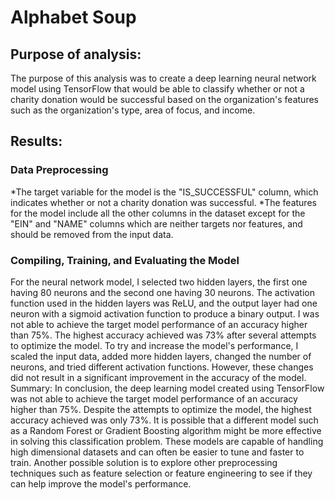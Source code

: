 # Alphabet Soup

## Purpose of analysis:
The purpose of this analysis was to create a deep learning neural network model using TensorFlow that would be able to classify whether or not a charity donation would be successful based on the organization's features such as the organization's type, area of focus, and income.

## Results:
### Data Preprocessing
*The target variable for the model is the "IS_SUCCESSFUL" column, which indicates whether or not a charity donation was successful.
*The features for the model include all the other columns in the dataset except for the "EIN" and "NAME" columns which are neither targets nor features, and should be removed from the input data.
### Compiling, Training, and Evaluating the Model
For the neural network model, I selected two hidden layers, the first one having 80 neurons and the second one having 30 neurons. The activation function used in the hidden layers was ReLU, and the output layer had one neuron with a sigmoid activation function to produce a binary output.
I was not able to achieve the target model performance of an accuracy higher than 75%. The highest accuracy achieved was 73% after several attempts to optimize the model.
To try and increase the model's performance, I scaled the input data, added more hidden layers, changed the number of neurons, and tried different activation functions. However, these changes did not result in a significant improvement in the accuracy of the model.
Summary:
In conclusion, the deep learning model created using TensorFlow was not able to achieve the target model performance of an accuracy higher than 75%. Despite the attempts to optimize the model, the highest accuracy achieved was only 73%. It is possible that a different model such as a Random Forest or Gradient Boosting algorithm might be more effective in solving this classification problem. These models are capable of handling high dimensional datasets and can often be easier to tune and faster to train. Another possible solution is to explore other preprocessing techniques such as feature selection or feature engineering to see if they can help improve the model's performance.
